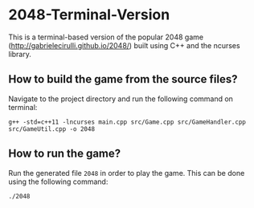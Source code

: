 # 2048-Terminal-Version

This is a terminal-based version of the popular 2048 game (http://gabrielecirulli.github.io/2048/) built using C++ and the ncurses library.

## How to build the game from the source files?

Navigate to the project directory and run the following command on terminal:

`g++ -std=c++11 -lncurses main.cpp src/Game.cpp src/GameHandler.cpp src/GameUtil.cpp -o 2048`

## How to run the game?

Run the generated file `2048` in order to play the game. This can be done using the following command:

`./2048`
